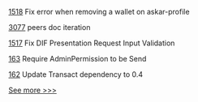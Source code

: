 
[1518](https://github.com/hyperledger/aries-cloudagent-python/pull/1518) Fix error when removing a wallet on askar-profile

[3077](https://github.com/hyperledger/fabric/pull/3077) peers doc iteration

[1517](https://github.com/hyperledger/aries-cloudagent-python/pull/1517) Fix DIF Presentation Request Input Validation

[163](https://github.com/hyperledger/sawtooth-sabre/pull/163) Require AdminPermission to be Send

[162](https://github.com/hyperledger/sawtooth-sabre/pull/162) Update Transact dependency to 0.4


[See more >>>](https://start-here.hyperledger.org/pull-requests)

